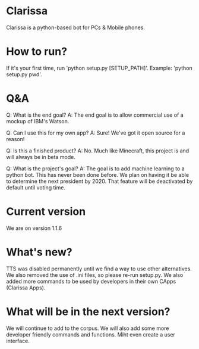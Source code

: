# Clarissa

Clarissa is a python-based bot for PCs & Mobile phones.

# How to run?

If it's your first time, run 'python setup.py [SETUP_PATH]'. Example: 'python setup.py pwd'.

#  Q&A

Q: What is the end goal? A: The end goal is to allow commercial use of a mockup of IBM's Watson.

Q: Can I use this for my own app? A: Sure! We've got it open source for a reason!

Q: Is this a finished product? A: No. Much like Minecraft, this project is and will always be in beta mode.

Q: What is the project's goal? A: The goal is to add machine learning to a python bot. This has never been done before. We plan on having it be able to determine the next president by 2020. That feature will be deactivated by default until voting time.

# Current version
We are on version 1.1.6

# What's new?
TTS was disabled permanently until we find a way to use other alternatives. We also removed the use of .ini files, so please re-run setup.py. We also added more commands to be used by developers in their own CApps (Clarissa Apps).

# What will be in the next version?
We will continue to add to the corpus. We will also add some more developer friendly commands and functions. Miht even create a user interface.